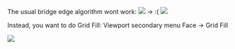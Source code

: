 
The usual bridge edge algorithm wont work:
![](https://i.imgur.com/0H6KSDh.png)
-> :(
![](https://i.imgur.com/I9ZoisX.png)

Instead, you want to do Grid Fill:
Viewport secondary menu Face -> Grid Fill

![](https://i.imgur.com/GFOgGvi.png)
